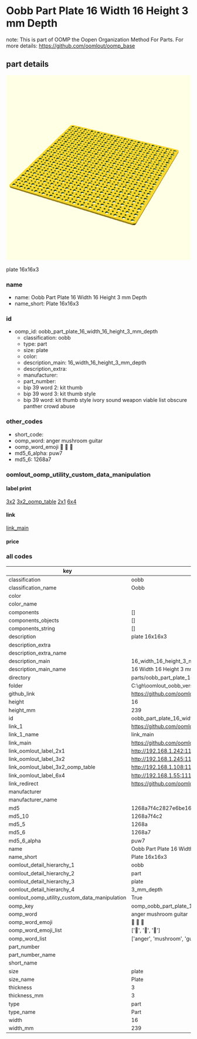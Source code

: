 # Oobb Part Plate 16 Width 16 Height 3 mm Depth  

note: This is part of OOMP the Oopen Organization Method For Parts. For more details: https://github.com/oomlout/oomp_base

##  part details
  

[![](3dpr.png)](3dpr.png)

plate 16x16x3



### name
* name: Oobb Part Plate 16 Width 16 Height 3 mm Depth
* name_short: Plate 16x16x3 
### id
* oomp_id: oobb_part_plate_16_width_16_height_3_mm_depth
  * classification: oobb
  * type: part
  * size: plate
  * color: 
  * description_main: 16_width_16_height_3_mm_depth
  * description_extra: 
  * manufacturer: 
  * part_number: 
  * bip 39 word 2: kit thumb
  * bip 39 word 3: kit thumb style
  * bip 39 word: kit thumb style ivory sound weapon viable list obscure panther crowd abuse

### other_codes
* short_code: 
* oomp_word: anger mushroom guitar
* oomp_word_emoji :anger: :mushroom: :guitar:
* md5_6_alpha: puw7
* md5_6: 1268a7






### oomlout_oomp_utility_custom_data_manipulation
#### label print
[3x2](http://192.168.1.245:1112/?label=oomp%20puw7)
[3x2_oomp_table](http://192.168.1.108:1112/?label=oomp%20puw7)
[2x1](http://192.168.1.242:1112/?label=oomp%20puw7)
[6x4](http://192.168.1.55:1112/?label=oomp%20puw7)    

#### link

[link_main](https://github.com/oomlout/oomlout_oobb_version_4_generated_parts/tree/main/navigation_oomp/oobb/part/plate/16_width_16_height_3_mm_depth/part)                              

#### price







### all codes 
| key | value |  
| --- | --- |  
| classification | oobb |  
| classification_name | Oobb |  
| color |  |  
| color_name |  |  
| components | [] |  
| components_objects | [] |  
| components_string | [] |  
| description | plate 16x16x3 |  
| description_extra |  |  
| description_extra_name |  |  
| description_main | 16_width_16_height_3_mm_depth |  
| description_main_name | 16 Width 16 Height 3 mm Depth |  
| directory | parts/oobb_part_plate_16_width_16_height_3_mm_depth |  
| folder | C:\gh\oomlout_oobb_version_4_generated_parts\parts\oobb_part_plate_16_width_16_height_3_mm_depth |  
| github_link | https://github.com/oomlout/oomlout_oomp_part_src/tree/main/parts/oobb_part_plate_16_width_16_height_3_mm_depth |  
| height | 16 |  
| height_mm | 239 |  
| id | oobb_part_plate_16_width_16_height_3_mm_depth |  
| link_1 | https://github.com/oomlout/oomlout_oobb_version_4_generated_parts/tree/main/navigation_oomp/oobb/part/plate/16_width_16_height_3_mm_depth/part |  
| link_1_name | link_main |  
| link_main | https://github.com/oomlout/oomlout_oobb_version_4_generated_parts/tree/main/navigation_oomp/oobb/part/plate/16_width_16_height_3_mm_depth/part |  
| link_oomlout_label_2x1 | http://192.168.1.242:1112/?label=oomp%20puw7 |  
| link_oomlout_label_3x2 | http://192.168.1.245:1112/?label=oomp%20puw7 |  
| link_oomlout_label_3x2_oomp_table | http://192.168.1.108:1112/?label=oomp%20puw7 |  
| link_oomlout_label_6x4 | http://192.168.1.55:1112/?label=oomp%20puw7 |  
| link_redirect | https://github.com/oomlout/oomlout_oobb_version_4_generated_parts/tree/main/parts/oobb_plate_16_16_03 |  
| manufacturer |  |  
| manufacturer_name |  |  
| md5 | 1268a7f4c2827e6be167e76fafb85bd7 |  
| md5_10 | 1268a7f4c2 |  
| md5_5 | 1268a |  
| md5_6 | 1268a7 |  
| md5_6_alpha | puw7 |  
| name | Oobb Part Plate 16 Width 16 Height 3 mm Depth |  
| name_short | Plate 16x16x3  |  
| oomlout_detail_hierarchy_1 | oobb |  
| oomlout_detail_hierarchy_2 | part |  
| oomlout_detail_hierarchy_3 | plate |  
| oomlout_detail_hierarchy_4 | 3_mm_depth |  
| oomlout_oomp_utility_custom_data_manipulation | True |  
| oomp_key | oomp_oobb_part_plate_16_width_16_height_3_mm_depth |  
| oomp_word | anger mushroom guitar |  
| oomp_word_emoji | :anger: :mushroom: :guitar: |  
| oomp_word_emoji_list | [':anger:', ':mushroom:', ':guitar:'] |  
| oomp_word_list | ['anger', 'mushroom', 'guitar'] |  
| part_number |  |  
| part_number_name |  |  
| short_name |  |  
| size | plate |  
| size_name | Plate |  
| thickness | 3 |  
| thickness_mm | 3 |  
| type | part |  
| type_name | Part |  
| width | 16 |  
| width_mm | 239 |  

